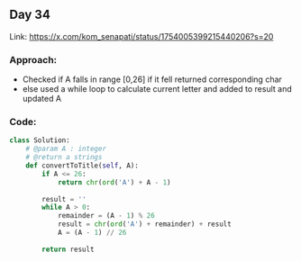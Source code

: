 ## Day 34

Link: https://x.com/kom_senapati/status/1754005399215440206?s=20

### Approach:

- Checked if A falls in range [0,26] if it fell returned corresponding char
- else used a while loop to calculate current letter and added to result and updated A

### Code:

```py
class Solution:
	# @param A : integer
	# @return a strings
	def convertToTitle(self, A):
        if A <= 26:
            return chr(ord('A') + A - 1)
        
        result = ''
        while A > 0:
            remainder = (A - 1) % 26
            result = chr(ord('A') + remainder) + result
            A = (A - 1) // 26
        
        return result
```
